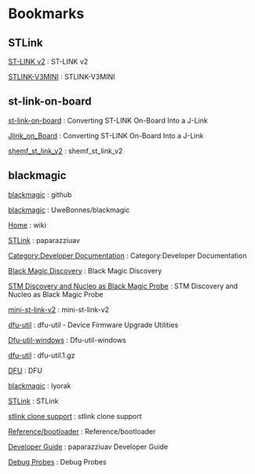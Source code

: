 # Bookmarks

## STLink 

[ST-LINK v2](http://www.emcu.it/ST-LINKv2/ST-LINKv2.html) : ST-LINK v2 

[STLINK-V3MINI](https://www.stmicroelectronics.com.cn/content/st_com/zh/products/development-tools/hardware-development-tools/hardware-development-tools-for-stm32/stlink-v3mini.html?icmp=tt11738_cc_bn_jun2019) : STLINK-V3MINI 


## st-link-on-board

[st-link-on-board](https://www.segger.com/products/debug-probes/j-link/models/other-j-links/st-link-on-board/) : Converting ST-LINK On-Board Into a J-Link 

[Jlink_on_Board](https://www.segger.com/products/debug-probes/j-link/models/other-j-links/st-link-on-board/) : Converting ST-LINK On-Board Into a J-Link 

[shemf_st_link_v2](http://www.avrki.ru/picture/articles/samodelniy_st_link_v2/shemf_st_link_v2.jpg) : shemf_st_link_v2 

## blackmagic 

[blackmagic](https://github.com/blacksphere/blackmagic/issues/62) : github 

[blackmagic](https://github.com/UweBonnes/blackmagic) : UweBonnes/blackmagic 

[Home](https://github.com/blacksphere/blackmagic/wiki) : wiki 

[STLink](http://wiki.paparazziuav.org/wiki/STLink) : paparazziuav 

[Category:Developer Documentation](http://wiki.paparazziuav.org/wiki/Category:Developer_Documentation) : Category:Developer Documentation 

[Black Magic Discovery](https://esden.net/2014/12/29/black-magic-discovery/) : Black Magic Discovery 

[STM Discovery and Nucleo as Black Magic Probe](https://embdev.net/articles/STM_Discovery_and_Nucleo_as_Black_Magic_Probe) : STM Discovery and Nucleo as Black Magic Probe 

[mini-st-link-v2](http://www.micromouseonline.com/wp/wp-content/uploads/2014/01/mini-st-link-v2.png) : mini-st-link-v2 

[dfu-util](http://dfu-util.sourceforge.net/) : dfu-util - Device Firmware Upgrade Utilities 

[Dfu-util-windows](http://wiki.openmoko.org/wiki/Dfu-util-windows) : Dfu-util-windows 

[dfu-util](http://manpages.ubuntu.com/manpages/trusty/man1/dfu-util.1.html) : dfu-util.1.gz 

[DFU](http://wiki.paparazziuav.org/wiki/DFU) : DFU 

[blackmagic](https://github.com/molnarkares/blackmagic/tree/master/hardware/contrib/lyorak) : lyorak 

[STLink](http://wiki.paparazziuav.org/wiki/STLink#Update_the_ST-Link_to_blackmagic_probe) : STLink 

[stlink clone support](https://github.com/blacksphere/blackmagic/issues/62) : stlink clone support 

[Reference/bootloader](http://wiki.paparazziuav.org/wiki/Reference/bootloader) : Reference/bootloader 

[Developer Guide](http://wiki.paparazziuav.org/wiki/Developer_Guide) : paparazziuav Developer Guide 

[Debug Probes](http://wiki.paparazziuav.org/wiki/Debug_Probes) : Debug Probes 


